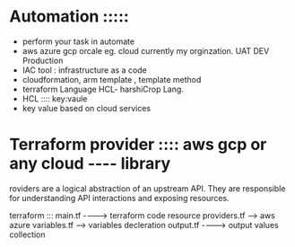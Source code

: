 # Automation :::::  
- perform your task in automate 
- aws azure gcp orcale eg. cloud currently my orginzation. UAT DEV Production 
- IAC tool : infrastructure as a code 
- cloudformation, arm template , template method 
- terraform Language HCL- harshiCrop Lang. 
- HCL :::: key:vaule 
- key value based on cloud services 

# Terraform provider :::: aws gcp or any cloud ---- library
roviders are a logical abstraction of an upstream API. They are responsible for understanding API interactions and exposing resources. 

terraform :::
main.tf    ----> terraform code resource 
providers.tf --> aws azure 
variables.tf --> variables decleration
output.tf   ----> output values collection
